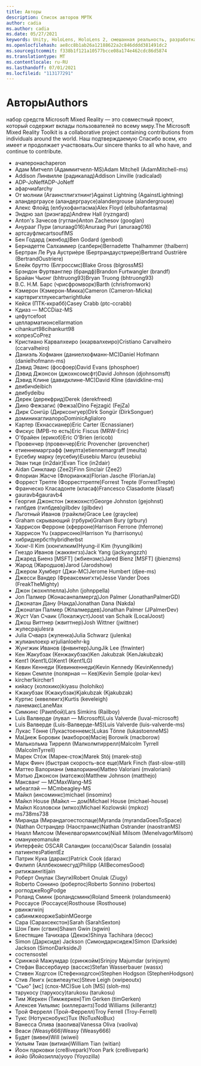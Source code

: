 ```yaml
---
title: Авторы
description: Список авторов МРТК
author: cadia
ms.author: cadia
ms.date: 05/27/2021
keywords: Unity, HoloLens, HoloLens 2, смешанная реальность, разработка, мртк, C#, участники, Community
ms.openlocfilehash: ae8cc8b1ab26a12188622a2c846dddd381491dc2
ms.sourcegitcommit: f338b1f121a10577bcce08a174e462cdc86d5874
ms.translationtype: MT
ms.contentlocale: ru-RU
ms.lasthandoff: 07/01/2021
ms.locfileid: "113177291"
---
```

# <a name="authors"></a><span data-ttu-id="bfb2f-104">Авторы</span><span class="sxs-lookup"><span data-stu-id="bfb2f-104">Authors</span></span>

<span data-ttu-id="bfb2f-105">набор средств Microsoft Mixed Reality — это совместный проект, который содержит вклады пользователей по всему миру.</span><span class="sxs-lookup"><span data-stu-id="bfb2f-105">The Microsoft Mixed Reality Toolkit is a collaborative project containing contributions from individuals around the world.</span></span> <span data-ttu-id="bfb2f-106">Наш подтверждаемую Спасибо всем, кто имеет и продолжает участвовать.</span><span class="sxs-lookup"><span data-stu-id="bfb2f-106">Our sincere thanks to all who have, and continue to contribute.</span></span>

- <span data-ttu-id="bfb2f-107">ачаперон</span><span class="sxs-lookup"><span data-stu-id="bfb2f-107">achaperon</span></span>
- <span data-ttu-id="bfb2f-108">Адам Митчелл (Адаммитчелл-MS)</span><span class="sxs-lookup"><span data-stu-id="bfb2f-108">Adam Mitchell (AdamMitchell-ms)</span></span>
- <span data-ttu-id="bfb2f-109">Addison Линвилле (радикалад)</span><span class="sxs-lookup"><span data-stu-id="bfb2f-109">Addison Linville (radicalad)</span></span>
- <span data-ttu-id="bfb2f-110">ADP-JoNeff</span><span class="sxs-lookup"><span data-stu-id="bfb2f-110">ADP-JoNeff</span></span>
- <span data-ttu-id="bfb2f-111">афарчи</span><span class="sxs-lookup"><span data-stu-id="bfb2f-111">afarchy</span></span>
- <span data-ttu-id="bfb2f-112">От молнии (Агаинстлигхтнинг)</span><span class="sxs-lookup"><span data-stu-id="bfb2f-112">Against Lightning (AgainstLightning)</span></span>
- <span data-ttu-id="bfb2f-113">аландерграусе (аландерграусе)</span><span class="sxs-lookup"><span data-stu-id="bfb2f-113">alandergrouse (alandergrouse)</span></span>
- <span data-ttu-id="bfb2f-114">Алекс Флойд (елбухофантасма)</span><span class="sxs-lookup"><span data-stu-id="bfb2f-114">Alex Floyd (elbuhofantasma)</span></span>
- <span data-ttu-id="bfb2f-115">Эндрю зал (ризнгард)</span><span class="sxs-lookup"><span data-stu-id="bfb2f-115">Andrew Hall (ryzngard)</span></span>
- <span data-ttu-id="bfb2f-116">Anton's Зачесов (гуглан)</span><span class="sxs-lookup"><span data-stu-id="bfb2f-116">Anton Zachesov (googlan)</span></span>
- <span data-ttu-id="bfb2f-117">Анурааг Пури (anuraag016)</span><span class="sxs-lookup"><span data-stu-id="bfb2f-117">Anuraag Puri (anuraag016)</span></span>
- <span data-ttu-id="bfb2f-118">артсауфлмс</span><span class="sxs-lookup"><span data-stu-id="bfb2f-118">artsouflMS</span></span>
- <span data-ttu-id="bfb2f-119">Бен Годард (женбод)</span><span class="sxs-lookup"><span data-stu-id="bfb2f-119">Ben Godard (genbod)</span></span>
- <span data-ttu-id="bfb2f-120">Бернадетте Салхаммер (салберн)</span><span class="sxs-lookup"><span data-stu-id="bfb2f-120">Bernadette Thalhammer (thalbern)</span></span>
- <span data-ttu-id="bfb2f-121">Бертран Ле Руа Аустриèре (Бертрандаустриере)</span><span class="sxs-lookup"><span data-stu-id="bfb2f-121">Bertrand Oustrière (BertrandOustriere)</span></span>
- <span data-ttu-id="bfb2f-122">Блейк брутто (Блгроссмс)</span><span class="sxs-lookup"><span data-stu-id="bfb2f-122">Blake Gross (blgrossMS)</span></span>
- <span data-ttu-id="bfb2f-123">Брэндон Фуртванглер (брандф)</span><span class="sxs-lookup"><span data-stu-id="bfb2f-123">Brandon Furtwangler (brandf)</span></span>
- <span data-ttu-id="bfb2f-124">Брайан Чыонг (bhtruong93)</span><span class="sxs-lookup"><span data-stu-id="bfb2f-124">Bryan Truong (bhtruong93)</span></span>
- <span data-ttu-id="bfb2f-125">В.</span><span class="sxs-lookup"><span data-stu-id="bfb2f-125">C.</span></span> <span data-ttu-id="bfb2f-126">Н.</span><span class="sxs-lookup"><span data-stu-id="bfb2f-126">M.</span></span> <span data-ttu-id="bfb2f-127">Барс (чрисфромворк)</span><span class="sxs-lookup"><span data-stu-id="bfb2f-127">Barth (chrisfromwork)</span></span>
- <span data-ttu-id="bfb2f-128">Кэмерон (Кэмерон-Микка)</span><span class="sxs-lookup"><span data-stu-id="bfb2f-128">Cameron (Cameron-Micka)</span></span>
- <span data-ttu-id="bfb2f-129">картвригхтлуке</span><span class="sxs-lookup"><span data-stu-id="bfb2f-129">cartwrightluke</span></span>
- <span data-ttu-id="bfb2f-130">Кейси (ПТК-ккрабб)</span><span class="sxs-lookup"><span data-stu-id="bfb2f-130">Casey Crabb (ptc-ccrabb)</span></span>
- <span data-ttu-id="bfb2f-131">Кдиаз — МС</span><span class="sxs-lookup"><span data-stu-id="bfb2f-131">CDiaz-MS</span></span>
- <span data-ttu-id="bfb2f-132">цефут</span><span class="sxs-lookup"><span data-stu-id="bfb2f-132">cefoot</span></span>
- <span data-ttu-id="bfb2f-133">целларматион</span><span class="sxs-lookup"><span data-stu-id="bfb2f-133">cellarmation</span></span>
- <span data-ttu-id="bfb2f-134">cihankurt98</span><span class="sxs-lookup"><span data-stu-id="bfb2f-134">cihankurt98</span></span>
- <span data-ttu-id="bfb2f-135">копрез</span><span class="sxs-lookup"><span data-stu-id="bfb2f-135">CoPrez</span></span>
- <span data-ttu-id="bfb2f-136">Кристиано Карвалхеиро (ккарвалхеиро)</span><span class="sxs-lookup"><span data-stu-id="bfb2f-136">Cristiano Carvalheiro (ccarvalheiro)</span></span>
- <span data-ttu-id="bfb2f-137">Даниэль Хофманн (даниелхофманн-МС)</span><span class="sxs-lookup"><span data-stu-id="bfb2f-137">Daniel Hofmann (danielhofmann-ms)</span></span>
- <span data-ttu-id="bfb2f-138">Дэвид Эванс (фосфоер)</span><span class="sxs-lookup"><span data-stu-id="bfb2f-138">David Evans (phosphoer)</span></span>
- <span data-ttu-id="bfb2f-139">Дэвид Джонсон (джохнсомсфт)</span><span class="sxs-lookup"><span data-stu-id="bfb2f-139">David Johnson (djohnsomsft)</span></span>
- <span data-ttu-id="bfb2f-140">Дэвид Клине (давидклине-МС)</span><span class="sxs-lookup"><span data-stu-id="bfb2f-140">David Kline (davidkline-ms)</span></span>
- <span data-ttu-id="bfb2f-141">деибич</span><span class="sxs-lookup"><span data-stu-id="bfb2f-141">deibich</span></span>
- <span data-ttu-id="bfb2f-142">деибу</span><span class="sxs-lookup"><span data-stu-id="bfb2f-142">deibu</span></span>
- <span data-ttu-id="bfb2f-143">Дерек (дерекфрид)</span><span class="sxs-lookup"><span data-stu-id="bfb2f-143">Derek (derekfreed)</span></span>
- <span data-ttu-id="bfb2f-144">Дино Фежзагиć (Фежза)</span><span class="sxs-lookup"><span data-stu-id="bfb2f-144">Dino Fejzagić (FejZa)</span></span>
- <span data-ttu-id="bfb2f-145">Дирк Сонгüр (Дирксонгуер)</span><span class="sxs-lookup"><span data-stu-id="bfb2f-145">Dirk Songür (DirkSonguer)</span></span>
- <span data-ttu-id="bfb2f-146">доминикаглиалоро</span><span class="sxs-lookup"><span data-stu-id="bfb2f-146">DominicAglialoro</span></span>
- <span data-ttu-id="bfb2f-147">Картер (Екнассианер)</span><span class="sxs-lookup"><span data-stu-id="bfb2f-147">Eric Carter (Ecnassianer)</span></span>
- <span data-ttu-id="bfb2f-148">Фискус (МРВ-то есть)</span><span class="sxs-lookup"><span data-stu-id="bfb2f-148">Eric Fiscus (MRW-Eric)</span></span>
- <span data-ttu-id="bfb2f-149">О'брайен (ерикоб)</span><span class="sxs-lookup"><span data-stu-id="bfb2f-149">Eric O'Brien (ericob)</span></span>
- <span data-ttu-id="bfb2f-150">Провенчер (провенчер)</span><span class="sxs-lookup"><span data-stu-id="bfb2f-150">Eric Provencher (provencher)</span></span>
- <span data-ttu-id="bfb2f-151">етиеннемарграфф (меулта)</span><span class="sxs-lookup"><span data-stu-id="bfb2f-151">etiennemargraff (meulta)</span></span>
- <span data-ttu-id="bfb2f-152">Еусебиу марку (еусебиу)</span><span class="sxs-lookup"><span data-stu-id="bfb2f-152">Eusebiu Marcu (eusebiu)</span></span>
- <span data-ttu-id="bfb2f-153">Эван тице (in2dair)</span><span class="sxs-lookup"><span data-stu-id="bfb2f-153">Evan Tice (in2dair)</span></span>
- <span data-ttu-id="bfb2f-154">Aidan Синклаир (Zee2)</span><span class="sxs-lookup"><span data-stu-id="bfb2f-154">Finn Sinclair (Zee2)</span></span>
- <span data-ttu-id="bfb2f-155">Флориан Жасче (Флорианжа)</span><span class="sxs-lookup"><span data-stu-id="bfb2f-155">Florian Jasche (FlorianJa)</span></span>
- <span data-ttu-id="bfb2f-156">Форрест Трепте (Форресттрепте)</span><span class="sxs-lookup"><span data-stu-id="bfb2f-156">Forrest Trepte (ForrestTrepte)</span></span>
- <span data-ttu-id="bfb2f-157">Франческо Класадонте (класаф)</span><span class="sxs-lookup"><span data-stu-id="bfb2f-157">Francesco Clasadonte (klasaf)</span></span>
- <span data-ttu-id="bfb2f-158">gauravb4</span><span class="sxs-lookup"><span data-stu-id="bfb2f-158">gauravb4</span></span>
- <span data-ttu-id="bfb2f-159">Георгия Джонстон (жежохнст)</span><span class="sxs-lookup"><span data-stu-id="bfb2f-159">George Johnston (gejohnst)</span></span>
- <span data-ttu-id="bfb2f-160">гилбдев (гилбдев)</span><span class="sxs-lookup"><span data-stu-id="bfb2f-160">gilbdev (gilbdev)</span></span>
- <span data-ttu-id="bfb2f-161">Льготный Иванов (грайкли)</span><span class="sxs-lookup"><span data-stu-id="bfb2f-161">Grace Lee (grayclee)</span></span>
- <span data-ttu-id="bfb2f-162">Graham скрывающий (грбури)</span><span class="sxs-lookup"><span data-stu-id="bfb2f-162">Graham Bury (grbury)</span></span>
- <span data-ttu-id="bfb2f-163">Харрисон Ферроне (хферроне)</span><span class="sxs-lookup"><span data-stu-id="bfb2f-163">Harrison Ferrone (hferrone)</span></span>
- <span data-ttu-id="bfb2f-164">Харрисон Yu (харрисоню)</span><span class="sxs-lookup"><span data-stu-id="bfb2f-164">Harrison Yu (harrisonyu)</span></span>
- <span data-ttu-id="bfb2f-165">хибридхербст</span><span class="sxs-lookup"><span data-stu-id="bfb2f-165">hybridherbst</span></span>
- <span data-ttu-id="bfb2f-166">Хюнг-Il Kim (хюнгилким)</span><span class="sxs-lookup"><span data-stu-id="bfb2f-166">Hyung-il Kim (hyungilkim)</span></span>
- <span data-ttu-id="bfb2f-167">Гнездо Иванов (жаккянгзз)</span><span class="sxs-lookup"><span data-stu-id="bfb2f-167">Jack Yang (jackyangzzh)</span></span>
- <span data-ttu-id="bfb2f-168">Джаред Биенз [MSFT] (жбиензмс)</span><span class="sxs-lookup"><span data-stu-id="bfb2f-168">Jared Bienz [MSFT] (jbienzms)</span></span>
- <span data-ttu-id="bfb2f-169">Жарод (Жародшов)</span><span class="sxs-lookup"><span data-stu-id="bfb2f-169">Jarod (Jarodshow)</span></span>
- <span data-ttu-id="bfb2f-170">Джером Хумберт (Джи-МС)</span><span class="sxs-lookup"><span data-stu-id="bfb2f-170">Jerome Humbert (djee-ms)</span></span>
- <span data-ttu-id="bfb2f-171">Джесси Вандер (Фреаксемигхти)</span><span class="sxs-lookup"><span data-stu-id="bfb2f-171">Jesse Vander Does (FreakTheMighty)</span></span>
- <span data-ttu-id="bfb2f-172">Джон (жохнппелла)</span><span class="sxs-lookup"><span data-stu-id="bfb2f-172">John (johnppella)</span></span>
- <span data-ttu-id="bfb2f-173">Jon Палмер (Жонасанпалмергд)</span><span class="sxs-lookup"><span data-stu-id="bfb2f-173">Jon Palmer (JonathanPalmerGD)</span></span>
- <span data-ttu-id="bfb2f-174">Джонатан Дану (Накда)</span><span class="sxs-lookup"><span data-stu-id="bfb2f-174">Jonathan Dana (Nakda)</span></span>
- <span data-ttu-id="bfb2f-175">Джонатан Палмер (Жпалмердев)</span><span class="sxs-lookup"><span data-stu-id="bfb2f-175">Jonathan Palmer (JPalmerDev)</span></span>
- <span data-ttu-id="bfb2f-176">Жуст Van Счаик (Локалжуст)</span><span class="sxs-lookup"><span data-stu-id="bfb2f-176">Joost van Schaik (LocalJoost)</span></span>
- <span data-ttu-id="bfb2f-177">Джош Виттнер (жвиттнер)</span><span class="sxs-lookup"><span data-stu-id="bfb2f-177">Josh Wittner (jwittner)</span></span>
- <span data-ttu-id="bfb2f-178">жулесра</span><span class="sxs-lookup"><span data-stu-id="bfb2f-178">julesra</span></span>
- <span data-ttu-id="bfb2f-179">Julia Счварз (жуленка)</span><span class="sxs-lookup"><span data-stu-id="bfb2f-179">Julia Schwarz (julenka)</span></span>
- <span data-ttu-id="bfb2f-180">жулианлоехр кг</span><span class="sxs-lookup"><span data-stu-id="bfb2f-180">julianloehr-kg</span></span>
- <span data-ttu-id="bfb2f-181">Жунгжик Иванов (фнвинтер)</span><span class="sxs-lookup"><span data-stu-id="bfb2f-181">JungJik Lee (fnwinter)</span></span>
- <span data-ttu-id="bfb2f-182">Кен Жакубзак (Кенжакубзак)</span><span class="sxs-lookup"><span data-stu-id="bfb2f-182">Ken Jakubzak (KenJakubzak)</span></span>
- <span data-ttu-id="bfb2f-183">Kent1 (Kent1LG)</span><span class="sxs-lookup"><span data-stu-id="bfb2f-183">Kent1 (Kent1LG)</span></span>
- <span data-ttu-id="bfb2f-184">Кевин Кеннеди (Кевинкеннеди)</span><span class="sxs-lookup"><span data-stu-id="bfb2f-184">Kevin Kennedy (KevinKennedy)</span></span>
- <span data-ttu-id="bfb2f-185">Кевин Семпле (полярная — Кев)</span><span class="sxs-lookup"><span data-stu-id="bfb2f-185">Kevin Semple (polar-kev)</span></span>
- <span data-ttu-id="bfb2f-186">kircher1</span><span class="sxs-lookup"><span data-stu-id="bfb2f-186">kircher1</span></span>
- <span data-ttu-id="bfb2f-187">кийасу (холохико)</span><span class="sxs-lookup"><span data-stu-id="bfb2f-187">kiyasu (holohiko)</span></span>
- <span data-ttu-id="bfb2f-188">Кжакубзак (Кжакубзак)</span><span class="sxs-lookup"><span data-stu-id="bfb2f-188">Kjakubzak (Kjakubzak)</span></span>
- <span data-ttu-id="bfb2f-189">Куртис (кевелеигх)</span><span class="sxs-lookup"><span data-stu-id="bfb2f-189">Kurtis (keveleigh)</span></span>
- <span data-ttu-id="bfb2f-190">ланемакс</span><span class="sxs-lookup"><span data-stu-id="bfb2f-190">LaneMax</span></span>
- <span data-ttu-id="bfb2f-191">Симкинс (Раилбой)</span><span class="sxs-lookup"><span data-stu-id="bfb2f-191">Lars Simkins (Railboy)</span></span>
- <span data-ttu-id="bfb2f-192">Luis Валверде (лувал — Microsoft)</span><span class="sxs-lookup"><span data-stu-id="bfb2f-192">Luis Valverde (luval-microsoft)</span></span>
- <span data-ttu-id="bfb2f-193">Luis Валверде (Luis-Валверде-MS)</span><span class="sxs-lookup"><span data-stu-id="bfb2f-193">Luis Valverde (luis-valverde-ms)</span></span>
- <span data-ttu-id="bfb2f-194">Лукас Тöнне (Лукастоеннемс)</span><span class="sxs-lookup"><span data-stu-id="bfb2f-194">Lukas Tönne (lukastoenneMS)</span></span>
- <span data-ttu-id="bfb2f-195">МаЦиеж Боровик (макборов)</span><span class="sxs-lookup"><span data-stu-id="bfb2f-195">Maciej Borowik (macborow)</span></span>
- <span data-ttu-id="bfb2f-196">Малькольма Тиррелл (Малколмтиррелл)</span><span class="sxs-lookup"><span data-stu-id="bfb2f-196">Malcolm Tyrrell (MalcolmTyrrell)</span></span>
- <span data-ttu-id="bfb2f-197">Марек Стóж (Марек-стож)</span><span class="sxs-lookup"><span data-stu-id="bfb2f-197">Marek Stój (marek-stoj)</span></span>
- <span data-ttu-id="bfb2f-198">Марк Финч (быстрая скорость-все еще)</span><span class="sxs-lookup"><span data-stu-id="bfb2f-198">Mark Finch (fast-slow-still)</span></span>
- <span data-ttu-id="bfb2f-199">Маттео Валориани (мвалориани)</span><span class="sxs-lookup"><span data-stu-id="bfb2f-199">Matteo Valoriani (mvaloriani)</span></span>
- <span data-ttu-id="bfb2f-200">Мэтью Джонсон (матсежо)</span><span class="sxs-lookup"><span data-stu-id="bfb2f-200">Matthew Johnson (matthejo)</span></span>
- <span data-ttu-id="bfb2f-201">Максванг — МС</span><span class="sxs-lookup"><span data-stu-id="bfb2f-201">MaxWang-MS</span></span>
- <span data-ttu-id="bfb2f-202">мбеаглэй — МС</span><span class="sxs-lookup"><span data-stu-id="bfb2f-202">mbeagley-MS</span></span>
- <span data-ttu-id="bfb2f-203">Майкл (инсоминкс)</span><span class="sxs-lookup"><span data-stu-id="bfb2f-203">michael (insominx)</span></span>
- <span data-ttu-id="bfb2f-204">Майкл House (Майкл — дом)</span><span class="sxs-lookup"><span data-stu-id="bfb2f-204">Michael House (michael-house)</span></span>
- <span data-ttu-id="bfb2f-205">Майкл Козловски (мпкоз)</span><span class="sxs-lookup"><span data-stu-id="bfb2f-205">Michael Kozlowski (mpkoz)</span></span>
- <span data-ttu-id="bfb2f-206">ms738</span><span class="sxs-lookup"><span data-stu-id="bfb2f-206">ms738</span></span>
- <span data-ttu-id="bfb2f-207">Миранда (Мирандагоестоспаце)</span><span class="sxs-lookup"><span data-stu-id="bfb2f-207">Myranda (myrandaGoesToSpace)</span></span>
- <span data-ttu-id="bfb2f-208">(Nathan Острандер (Наостранмс)</span><span class="sxs-lookup"><span data-stu-id="bfb2f-208">Nathan Ostrander (naostranMS)</span></span>
- <span data-ttu-id="bfb2f-209">Ниалл Милсом (Менелвагормилсом)</span><span class="sxs-lookup"><span data-stu-id="bfb2f-209">Niall Milsom (MenelvagorMilsom)</span></span>
- <span data-ttu-id="bfb2f-210">омануке</span><span class="sxs-lookup"><span data-stu-id="bfb2f-210">omanuke</span></span>
- <span data-ttu-id="bfb2f-211">Интерфейс OSCAR Саландин (оссала)</span><span class="sxs-lookup"><span data-stu-id="bfb2f-211">Oscar Salandin (ossala)</span></span>
- <span data-ttu-id="bfb2f-212">патиентез</span><span class="sxs-lookup"><span data-stu-id="bfb2f-212">PatientEz</span></span>
- <span data-ttu-id="bfb2f-213">Патрик Кука (даракс)</span><span class="sxs-lookup"><span data-stu-id="bfb2f-213">Patrick Cook (darax)</span></span>
- <span data-ttu-id="bfb2f-214">Филипп (Аллбекомесгуд)</span><span class="sxs-lookup"><span data-stu-id="bfb2f-214">Philipp (AllBecomesGood)</span></span>
- <span data-ttu-id="bfb2f-215">ритижаин</span><span class="sxs-lookup"><span data-stu-id="bfb2f-215">ritijain</span></span>
- <span data-ttu-id="bfb2f-216">Роберт Онулак (Зиуги)</span><span class="sxs-lookup"><span data-stu-id="bfb2f-216">Robert Onulak (Ziugy)</span></span>
- <span data-ttu-id="bfb2f-217">Roberto Соннино (робертос)</span><span class="sxs-lookup"><span data-stu-id="bfb2f-217">Roberto Sonnino (robertos)</span></span>
- <span data-ttu-id="bfb2f-218">рогподже</span><span class="sxs-lookup"><span data-stu-id="bfb2f-218">RogPodge</span></span>
- <span data-ttu-id="bfb2f-219">Роланд Сминк (роландсминк)</span><span class="sxs-lookup"><span data-stu-id="bfb2f-219">Roland Smeenk (rolandsmeenk)</span></span>
- <span data-ttu-id="bfb2f-220">Россаусе (Россаусе)</span><span class="sxs-lookup"><span data-stu-id="bfb2f-220">Rosthouse (Rosthouse)</span></span>
- <span data-ttu-id="bfb2f-221">рвинж</span><span class="sxs-lookup"><span data-stu-id="bfb2f-221">rwinj</span></span>
- <span data-ttu-id="bfb2f-222">сабинмжеорже</span><span class="sxs-lookup"><span data-stu-id="bfb2f-222">SabinMGeorge</span></span>
- <span data-ttu-id="bfb2f-223">Сара (Сарахсекстон)</span><span class="sxs-lookup"><span data-stu-id="bfb2f-223">Sarah (SarahSexton)</span></span>
- <span data-ttu-id="bfb2f-224">Шон Гвин (сгвин)</span><span class="sxs-lookup"><span data-stu-id="bfb2f-224">Shawn Gwin (sgwin)</span></span>
- <span data-ttu-id="bfb2f-225">Блестящие Тачихара (Декок)</span><span class="sxs-lookup"><span data-stu-id="bfb2f-225">Shinya Tachihara (decoc)</span></span>
- <span data-ttu-id="bfb2f-226">Simon (Дарксиде) Jackson (Симондарксидеж)</span><span class="sxs-lookup"><span data-stu-id="bfb2f-226">Simon (Darkside) Jackson (SimonDarksideJ)</span></span>
- <span data-ttu-id="bfb2f-227">состел</span><span class="sxs-lookup"><span data-stu-id="bfb2f-227">sostel</span></span>
- <span data-ttu-id="bfb2f-228">Сринжой Мажумдар (сринжойм)</span><span class="sxs-lookup"><span data-stu-id="bfb2f-228">Srinjoy Majumdar (srinjoym)</span></span>
- <span data-ttu-id="bfb2f-229">Стефан Вассербауер (васскс)</span><span class="sxs-lookup"><span data-stu-id="bfb2f-229">Stefan Wasserbauer (wassx)</span></span>
- <span data-ttu-id="bfb2f-230">Стивен Ходгсон (Стефенходгсон)</span><span class="sxs-lookup"><span data-stu-id="bfb2f-230">Stephen Hodgson (StephenHodgson)</span></span>
- <span data-ttu-id="bfb2f-231">Стив Леигх (ксвипеауткс)</span><span class="sxs-lookup"><span data-stu-id="bfb2f-231">Steve Leigh (xwipeoutx)</span></span>
- <span data-ttu-id="bfb2f-232">"Сью" [мс] (слох-МС)</span><span class="sxs-lookup"><span data-stu-id="bfb2f-232">Sue Loh [MS] (sloh-ms)</span></span>
- <span data-ttu-id="bfb2f-233">тарукосу (тарукосу)</span><span class="sxs-lookup"><span data-stu-id="bfb2f-233">tarukosu (tarukosu)</span></span>
- <span data-ttu-id="bfb2f-234">Тим Жеркен (Тимжеркен)</span><span class="sxs-lookup"><span data-stu-id="bfb2f-234">Tim Gerken (timGerken)</span></span>
- <span data-ttu-id="bfb2f-235">Алексея Уильямс (киллерантз)</span><span class="sxs-lookup"><span data-stu-id="bfb2f-235">Todd Williams (killerantz)</span></span>
- <span data-ttu-id="bfb2f-236">Трой Феррелл (Трой-Феррелл)</span><span class="sxs-lookup"><span data-stu-id="bfb2f-236">Troy Ferrell (Troy-Ferrell)</span></span>
- <span data-ttu-id="bfb2f-237">Тукс (Нотукснобукс)</span><span class="sxs-lookup"><span data-stu-id="bfb2f-237">Tux (NoTuxNoBux)</span></span>
- <span data-ttu-id="bfb2f-238">Ванесса Олива (ваолива)</span><span class="sxs-lookup"><span data-stu-id="bfb2f-238">Vanessa Oliva (vaoliva)</span></span>
- <span data-ttu-id="bfb2f-239">Веаси (Weasy666)</span><span class="sxs-lookup"><span data-stu-id="bfb2f-239">Weasy (Weasy666)</span></span>
- <span data-ttu-id="bfb2f-240">Будет (вивеи)</span><span class="sxs-lookup"><span data-stu-id="bfb2f-240">Will (wiwei)</span></span>
- <span data-ttu-id="bfb2f-241">Уильям Тиан (витиан)</span><span class="sxs-lookup"><span data-stu-id="bfb2f-241">William Tian (witian)</span></span>
- <span data-ttu-id="bfb2f-242">Йоон парковки (cre8ivepark)</span><span class="sxs-lookup"><span data-stu-id="bfb2f-242">Yoon Park (cre8ivepark)</span></span>
- <span data-ttu-id="bfb2f-243">йойо (Йойозилла)</span><span class="sxs-lookup"><span data-stu-id="bfb2f-243">yoyo (Yoyozilla)</span></span>
